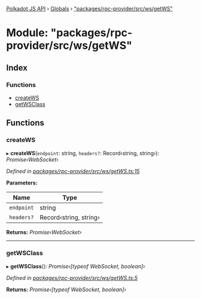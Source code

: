 [Polkadot JS API](../README.md) › [Globals](../globals.md) › ["packages/rpc-provider/src/ws/getWS"](_packages_rpc_provider_src_ws_getws_.md)

# Module: "packages/rpc-provider/src/ws/getWS"

## Index

### Functions

* [createWS](_packages_rpc_provider_src_ws_getws_.md#createws)
* [getWSClass](_packages_rpc_provider_src_ws_getws_.md#getwsclass)

## Functions

###  createWS

▸ **createWS**(`endpoint`: string, `headers?`: Record‹string, string›): *Promise‹WebSocket›*

*Defined in [packages/rpc-provider/src/ws/getWS.ts:15](https://github.com/polkadot-js/api/blob/e425a38a7c/packages/rpc-provider/src/ws/getWS.ts#L15)*

**Parameters:**

Name | Type |
------ | ------ |
`endpoint` | string |
`headers?` | Record‹string, string› |

**Returns:** *Promise‹WebSocket›*

___

###  getWSClass

▸ **getWSClass**(): *Promise‹[typeof WebSocket, boolean]›*

*Defined in [packages/rpc-provider/src/ws/getWS.ts:5](https://github.com/polkadot-js/api/blob/e425a38a7c/packages/rpc-provider/src/ws/getWS.ts#L5)*

**Returns:** *Promise‹[typeof WebSocket, boolean]›*
